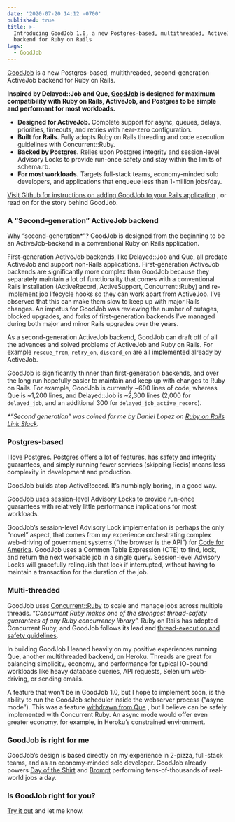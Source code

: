 ```yaml
---
date: '2020-07-20 14:12 -0700'
published: true
title: >-
  Introducing GoodJob 1.0, a new Postgres-based, multithreaded, ActiveJob
  backend for Ruby on Rails
tags:
  - GoodJob
---
```

[GoodJob](https://github.com/bensheldon/good_job) is a new Postgres-based, multithreaded, second-generation ActiveJob backend for Ruby on Rails. 

**Inspired by Delayed::Job and Que, [GoodJob](https://github.com/bensheldon/good_job) is designed for maximum compatibility with Ruby on Rails, ActiveJob, and Postgres to be simple and performant for most workloads.**
* **Designed for ActiveJob.** Complete support for async, queues, delays, priorities, timeouts, and retries with near-zero configuration.
* **Built for Rails.** Fully adopts Ruby on Rails threading and code execution guidelines with Concurrent::Ruby.
* **Backed by Postgres.** Relies upon Postgres integrity and session-level Advisory Locks to provide run-once safety and stay within the limits of schema.rb.
* **For most workloads.** Targets full-stack teams, economy-minded solo developers, and applications that enqueue less than 1-million jobs/day.

[Visit Github for instructions on adding GoodJob to your Rails application](https://github.com/bensheldon/good_job) , or read on for the story behind GoodJob.

### A “Second-generation” ActiveJob backend

Why “second-generation*”? GoodJob is designed from the beginning to be an ActiveJob-backend in a conventional Ruby on Rails application.

First-generation ActiveJob backends, like Delayed::Job and Que, all predate ActiveJob and support non-Rails applications. First-generation ActiveJob backends are significantly more complex than GoodJob because they separately maintain a lot of functionality that comes with a conventional Rails installation (ActiveRecord, ActiveSupport, Concurrent::Ruby) and re-implement job lifecycle hooks so they can work apart from ActiveJob. I’ve observed that this can make them slow to keep up with major Rails changes. An impetus for GoodJob was reviewing the number of outages, blocked upgrades, and forks of first-generation backends I’ve managed during both major and minor Rails upgrades over the years. 

As a second-generation ActiveJob backend, GoodJob can draft off of all the advances and solved problems of ActiveJob and Ruby on Rails. For example `rescue_from`, `retry_on`, `discard_on` are all implemented already by ActiveJob.

GoodJob is significantly thinner than first-generation backends, and over the long run hopefully easier to maintain and keep up with changes to Ruby on Rails. For example, GoodJob is currently ~600 lines of code, whereas Que is ~1,200 lines, and Delayed::Job is ~2,300 lines (2,000 for `delayed_job`, and an additional 300 for `delayed_job_active_record`).

_*“Second generation” was coined for me by Daniel Lopez on [Ruby on Rails Link Slack](https://rubyonrails-link.slack.com/archives/C0GB80GRE/p1594860261410500)._

### Postgres-based

I love Postgres. Postgres offers a lot of features, has safety and integrity guarantees, and simply running fewer services (skipping Redis) means less complexity in development and production. 

GoodJob builds atop ActiveRecord. It’s numbingly boring, in a good way. 

GoodJob uses session-level Advisory Locks to provide run-once guarantees with relatively little performance implications for most workloads.  

GoodJob’s session-level Advisory Lock implementation is perhaps the only “novel” aspect, that comes from my experience orchestrating complex web-driving of government systems (“the browser is the API”) for [Code for America](https://codeforamerica.org/). GoodJob uses a Common Table Expression (CTE) to find, lock, and return the next workable job in a single query. Session-level Advisory Locks will gracefully relinquish that lock if interrupted, without having to maintain a transaction for the duration of the job.

### Multi-threaded

GoodJob uses [Concurrent::Ruby](https://github.com/ruby-concurrency/concurrent-ruby)  to scale and manage jobs across multiple threads. “*Concurrent Ruby makes one of the strongest thread-safety guarantees of any Ruby concurrency library”.*  Ruby on Rails has adopted Concurrent Ruby, and GoodJob follows its lead and [thread-execution and safety guidelines](https://guides.rubyonrails.org/threading_and_code_execution.html).

In building GoodJob I leaned heavily on my positive experiences running Que, another multithreaded backend, on Heroku. Threads are great for balancing simplicity, economy, and performance for typical IO-bound workloads like heavy database queries, API requests, Selenium web-driving, or sending emails. 

A feature that won’t be in GoodJob 1.0, but I hope to implement soon, is the ability to run the GoodJob scheduler inside the webserver process (“async mode”). This was a feature  [withdrawn from Que](https://github.com/que-rb/que/issues/238#issuecomment-480648845) , but I believe can be safely implemented with Concurrent Ruby. An async mode would offer even greater economy, for example, in Heroku’s constrained environment.

### GoodJob is right for me

GoodJob’s design is based directly on my experience in 2-pizza, full-stack teams, and as an economy-minded solo developer. GoodJob already powers  [Day of the Shirt](https://dayoftheshirt.com/) and [Brompt](https://brompt.com/) performing tens-of-thousands of real-world jobs a day. 

### Is GoodJob right for you?

[Try it out](https://github.com/bensheldon/good_job)  and let me know.
